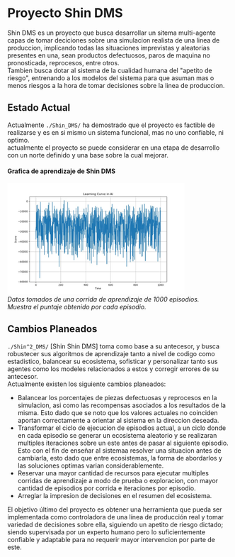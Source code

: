 # Proyecto Shin DMS
Shin DMS es un proyecto que busca desarrollar un sitema multi-agente capas de tomar deciciones sobre una simulacion realista de una linea de produccion, implicando todas las situaciones imprevistas y aleatorias presentes en una, sean productos defectuosos, paros de maquina no pronosticada, reprocesos, entre otros.<br>
Tambien busca dotar al sistema de la cualidad humana del "apetito de riesgo", entrenando a los modelos del sistema para que asuman mas o menos riesgos a la hora de tomar decisiones sobre la linea de produccion.

## Estado Actual 
Actualmente `./Shin_DMS/` ha demostrado que el proyecto es factible de realizarse y es en si mismo un sistema funcional, mas no uno confiable, ni optimo.<br>
actualmente el proyecto se puede considerar en una etapa de desarrollo con un norte definido y una base sobre la cual mejorar.
#### Grafica de aprendizaje de Shin DMS
<img src="/Shin_DMS/Reultados_1/grafica_aprendizaje.jpeg" height="250px" width="400px" ><br>
_Datos tomados de una corrida de aprendizaje de 1000 episodios.<br>
Muestra el puntaje obtenido por cada episodio._

## Cambios Planeados
`./Shin^2_DMS/` [Shin Shin DMS] toma como base a su antecesor, y busca robustecer sus algoritmos de aprendizaje tanto a nivel de codigo como estadistico, balancear su ecosistema, sofisticar y personalizar tanto sus agentes como los modeles relacionados a estos y corregir errores de su antecesor.<br>
Actualmente existen los siguiente cambios planeados:
- Balancear los porcentajes de piezas defectuosas y reprocesos en la simulacion, asi como las recompensas asociados a los resultados de la misma. Esto dado que se noto que los valores actuales no coinciden aportan correctamente a orientar al sistema en la direccion deseada.
- Transformar el ciclo de ejecucion de episodios actual, a un ciclo donde en cada episodio se generar un ecosistema aleatorio y se realizaran multiples iteraciones sobre un este antes de pasar al siguiente episodio. Esto con el fin de enseñar al sistemaa resolver una situacion antes de cambiarla, esto dado que entre ecosistemas, la forma de abordarlos y las soluciones optimas varian considerablemente.
- Reservar una mayor cantidad de recursos para ejecutar multiples corridas de aprendizaje a modo de prueba o exploracion, con mayor cantidad de episodios por corrida e iteraciones por episodio.
- Arreglar la impresion de decisiones en el resumen del ecosistema.

El objetivo último del proyecto es obtener una herramienta que pueda ser implementada como controladora de una línea de producción real y tomar variedad de decisiones sobre ella, siguiendo un apetito de riesgo dictado; siendo supervisada por un experto humano pero lo suficientemente confiable y adaptable para no requerir mayor intervencion por parte de este.
